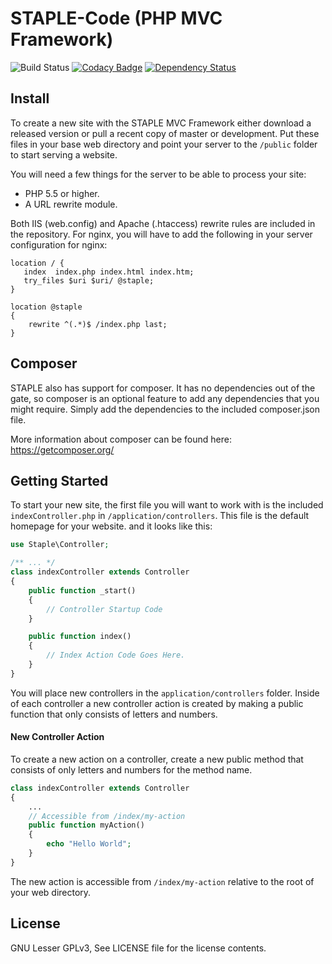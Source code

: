 # STAPLE-Code (PHP MVC Framework)
![Build Status](https://travis-ci.org/ironpilot/Staple-Code.svg?branch=master)
[![Codacy Badge](https://api.codacy.com/project/badge/Grade/41ca2c4097d049e29e1e44a77141f94d)](https://www.codacy.com/app/contact_8/Staple-Code?utm_source=github.com&amp;utm_medium=referral&amp;utm_content=ironpilot/Staple-Code&amp;utm_campaign=Badge_Grade)
[![Dependency Status](https://www.versioneye.com/user/projects/58a20ce36a7781002af203d3/badge.svg?style=flat-square)](https://www.versioneye.com/user/projects/58a20ce36a7781002af203d3)

## Install

To create a new site with the STAPLE MVC Framework either download a released version or pull a recent copy of
master or development. Put these files in your base web directory and point your server to the `/public` folder
to start serving a website.

You will need a few things for the server to be able to process your site:

 - PHP 5.5 or higher.
 - A URL rewrite module.

Both IIS (web.config) and Apache (.htaccess) rewrite rules are included in the repository. For nginx, you will
have to add the following in your server configuration for nginx:

```
location / {
   index  index.php index.html index.htm;
   try_files $uri $uri/ @staple;
}

location @staple
{
    rewrite ^(.*)$ /index.php last;
}
```

## Composer

STAPLE also has support for composer. It has no dependencies out of the gate, so composer is an optional feature
to add any dependencies that you might require. Simply add the dependencies to the included composer.json file.

More information about composer can be found here: https://getcomposer.org/

## Getting Started

To start your new site, the first file you will want to work with is the included `indexController.php` in
`/application/controllers`. This file is the default homepage for your website. and it looks like this:

```php
use Staple\Controller;

/** ... */
class indexController extends Controller
{
	public function _start()
	{
		// Controller Startup Code
	}

	public function index()
	{
		// Index Action Code Goes Here.
	}
}
```

You will place new controllers in the `application/controllers` folder. Inside of each controller a new
controller action is created by making a public function that only consists of letters and numbers.

#### New Controller Action

To create a new action on a controller, create a new public method that consists of only letters and numbers
for the method name.

```php
class indexController extends Controller
{
    ...
    // Accessible from /index/my-action
    public function myAction()
    {
        echo "Hello World";
    }
}
```

The new action is accessible from `/index/my-action` relative to the root of your web directory.

## License

GNU Lesser GPLv3, See LICENSE file for the license contents.
